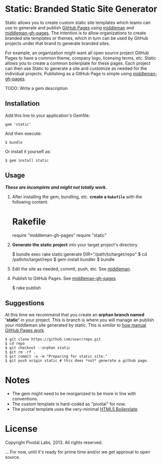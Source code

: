 # Static: Branded Static Site Generator
Static allows you to create custom static site templates which teams can use to generate and publish [GitHub Pages](http://pages.github.com/ "GitHub Pages") using [middleman](http://middlemanapp.com/ "Middleman: Hand-crafted frontend development") and [middleman-gh-pages](https://github.com/neo/middleman-gh-pages). The intention is to allow organizations to create branded site templates or themes, which in turn can be used by GitHub projects under that brand to generate branded sites.

For example, an organization might want all open source project GitHub Pages to have a common theme, company logo, licensing terms, etc. Static allows you to create a common boilerplate for these pages. Each project can then use Static to generate a site and customize as needed for the individual projects. Publishing as a GitHub Page is simple using [middleman-gh-pages](https://github.com/neo/middleman-gh-pages).

TODO: Write a gem description

## Installation

Add this line to your application's Gemfile:

    gem 'static'

And then execute:

    $ bundle

Or install it yourself as:

    $ gem install static

## Usage
***These are incomplete and might not totally work.***

  1. After installing the gem, bundling, etc. **create a `Rakefile`** with the following content:

        # Rakefile
	    require "middleman-gh-pages"
	    require "static"

  1. **Generate the static project** into your target project's directory

        $ bundle exec rake static:generate DIR="/path/to/target/repo"
  	    $ cd /path/to/target/repo
	    $ gem install bundler
	    $ bundle
  1. Edit the site as needed, commit, push, etc. See [middleman](http://middlemanapp.com/ "Middleman: Hand-crafted frontend development").
  1. Publish to GitHub Pages. See [middleman-gh-pages](https://github.com/neo/middleman-gh-pages)

        $ rake publish

## Suggestions
At this time we recommend that you create an **orphan branch named 'static'** in your project. This is branch is where you will manage an publish your middleman site generated by static. This is *similar* to [how manual GitHub Pages work](https://help.github.com/articles/creating-project-pages-manually). 

    $ git clone https://github.com/user/repo.git
    $ cd repo
    $ git checkout --orphan static
    $ git rm -rf .
    $ git commit -a -m "Preparing for static site."
    $ git push origin static # this does *not* generate a github page.

# Notes
  * The gem might need to be reorganized to be more in line with conventions.
  * The custom template is hard-coded as "pivotal" for now.
  * The pivotal template uses the very-minimal [HTML5 Boilerplate](http://middlemanapp.com/getting-started/ "Middleman: Getting Started").

# License
Copyright Pivotal Labs, 2013. All rights reserved.

... For now, until it's ready for prime time and/or we get approval to open source.